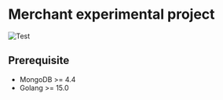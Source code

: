 # Merchant experimental project

![Test](https://github.com/thamthee/merchant/workflows/Test/badge.svg)

## Prerequisite
- MongoDB >= 4.4
- Golang >= 15.0